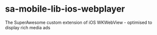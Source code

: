 # sa-mobile-lib-ios-webplayer
The SuperAwesome custom extension of iOS WKWebView - optimised to display rich media ads

